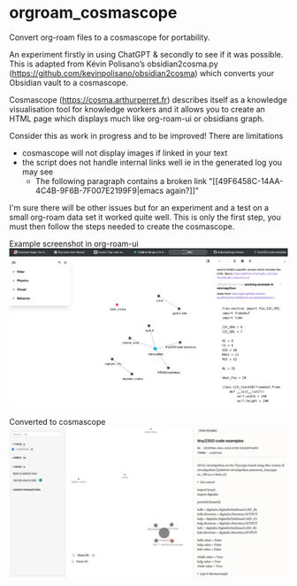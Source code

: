 # orgroam_cosmascope
Convert org-roam files to a cosmascope for portability.

An experiment firstly in using ChatGPT & secondly to see if it was possible. This is adapted from Kévin Polisano’s obsidian2cosma.py (https://github.com/kevinpolisano/obsidian2cosma) which converts your Obsidian vault to a cosmascope. 

Cosmascope (https://cosma.arthurperret.fr) describes itself as a knowledge visualisation tool for knowledge workers and it allows you to create an HTML page which displays much like org-roam-ui or obsidians graph. 

Consider this as work in progress and to be improved! There are limitations
 - cosmascope will not display images if linked in your text
 - the script does not handle internal links well ie in the generated log you may see
   - The following paragraph contains a broken link
          "[[49F6458C-14AA-4C4B-9F6B-7F007E2199F9|emacs again?]]"

I'm sure there will be other issues but for an experiment and a test on a small org-roam data set it worked quite well. This is only the first step, you must then follow the steps needed to create the cosmascope.

Example screenshot in org-roam-ui
![Example screenshot in org-roam-ui](https://github.com/drakxtwo/orgroam_cosmascope/blob/main/2025-10-19_11-24_orgroamui.png)

Converted to cosmascope
![Converted to cosmascope](https://github.com/drakxtwo/orgroam_cosmascope/blob/main/2025-10-19_11-24_cosmascreen.png)

